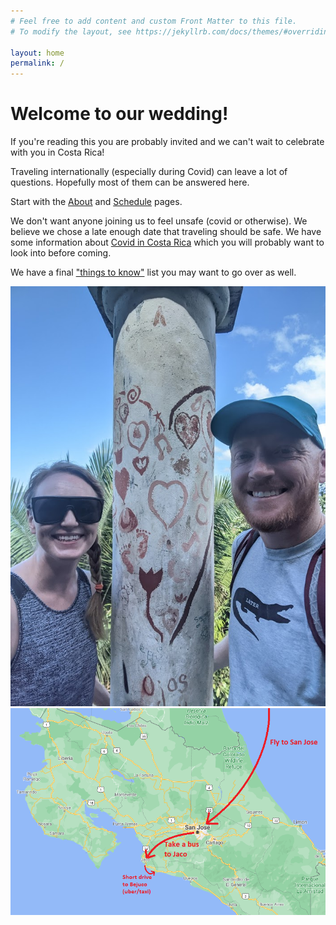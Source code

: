 ```yaml
---
# Feel free to add content and custom Front Matter to this file.
# To modify the layout, see https://jekyllrb.com/docs/themes/#overriding-theme-defaults

layout: home
permalink: /
---
```


<div class="welcome">
    <div class="left">
        <h1>Welcome to our wedding!</h1>
        <p>
            If you're reading this you are probably invited and we can't wait to
            celebrate with you in Costa Rica!
        </p>
        <p>
            Traveling internationally (especially during Covid) can leave a lot of
            questions. Hopefully most of them can be answered here.
        </p>
        <p>
            Start with the <a href="/about">About</a> and
            <a href="/schedule">Schedule</a> pages.
        </p>
        <p>
            We don't want anyone joining us to feel unsafe (covid or otherwise).
            We believe we chose a late enough date that traveling should be safe.
            We have some information about
            <a href="/covid">Covid in Costa Rica</a> which you will probably want
            to look into before coming.
        </p>
        <p>
            We have a final <a href="/things-to-know">"things to know"</a> list
            you may want to go over as well.
        </p>
    </div>
    <div class="right">
        <img class="welcome__image" src="\assets\Wedding\costa-rica.jpg" />
    </div>
</div>
<div>
    <img class="welcome__image" src="\assets\CostaRica\costa_rica_map.png" />
</div>
